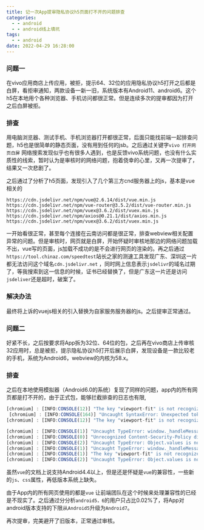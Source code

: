 ```yaml
---
title: 记一次App提审隐私协议h5页面打不开的问题排查
categories:
  - - android
  - - android线上填坑
tags:
  - - android
date: 2022-04-29 16:28:00
---
```


### 问题一

在vivo应用商店上传应用，被拒，提示64、32位的应用隐私协议h5打开之后都是白屏，看拒审通知，两款设备一新一旧，系统版本有Android11、android6。这个h5在本地用个各种浏览器、手机访问都很正常。但是连续多次的提审都因为打开之后白屏被拒。

### 排查

用电脑浏览器、测试手机、手机浏览器打开都很正常，后面只能找前端一起排查问题，h5也是很简单的静态页面，没有用到任何的jsb。之后通过关键字`vivo 打开网页白屏` 网络搜索发现似乎也有很多人遇到，也是反馈vivo系统问题，也没有什么实质性的线索，暂时认为是审核时的网络问题，抱着侥幸的心里，又再一次提审了，结果又一次悲剧了。

之后通过了分析了h5页面，发现引入了几个第三方cnd服务器上的js，基本是vue相关的

```
https://cdn.jsdelivr.net/npm/vue@2.6.14/dist/vue.min.js
https://cdn.jsdelivr.net/npm/vue-router@3.5.2/dist/vue-router.min.js
https://cdn.jsdelivr.net/npm/vuex@3.6.2/dist/vuex.min.js
https://cdn.jsdelivr.net/npm/axios@0.21.1/dist/axios.min.js
https://cdn.jsdelivr.net/npm/vuex@3.6.2/dist/vuex.min.js
```

一开始看很正常，甚至每个连接在云南访问都是很正常，排查webview相关配置异常的问题。但是审核时，网页就是白屏，开始怀疑时审核地那边的网络问题加载不出，vue写的页面，js加载不成功的是不会进行网页的渲染的。再之后通过 `https://tool.chinaz.com/speedtest`站长之家的测速工具发现广东、深圳这一片都无法访问这个域名`cdn.jsdelivr.net` ，同时网上信息表示`jsdelivr`的域名过期了，等我搜索到这一信息的时候，证书已经替换了，但是广东这一片还是访问`jsdeliver`还是超时，破案了。

### 解决办法

最终将上诉的vuejs相关的引入替换为自家服务服务器的js。之后提审正常通过。

### 问题二

好紧不长，之后按要求将App拆为32位、64位的包，之后再在vivo商店上传审核32应用时，总是被拒，提示隐私协议h5打开后展示白屏，发现设备是一款比较老的手机，系统为Android6，webview的内核为58.x。

### 排查

之后在本地使用模拟器（Android6.0的系统）复现了同样的问题，app内的所有网页都是打不开的，由于正式包，能够拦截排查的日志也有限,

```javascript
[chromium] : [INFO:CONSOLE(12)] "The key "viewport-fit" is not recognized and ignored.", source: https://static.ybsjyyn.com/app/about.html#/about/service (12)
 [chromium] : [INFO:CONSOLE(164)] "Uncaught SyntaxError: Unexpected token *", source: https://static.ybsjyyn.com/app/js/chunk-vendors.1e681edf.js (164)
[chromium] : [INFO:CONSOLE(12)] "The key "viewport-fit" is not recognized and ignored.", source: https://static.ybsjyyn.com/app/about.html#/about/service (12)
```

```javascript
[chromium] : [INFO:CONSOLE(1)] "Uncaught TypeError: window._handleMessageFromNative is not a function", source:  (1)
[chromium] : [INFO:CONSOLE(0)] "Unrecognized Content-Security-Policy directive 'worker-src'.
[chromium] : [INFO:CONSOLE(2)] "Uncaught TypeError: Object.values is not a function", source: https://txc.gtimg.com/static/6756/index.e7d6f3d0.js (2)
[chromium] : [INFO:CONSOLE(1)] "Uncaught TypeError: window._handleMessageFromNative is not a function", source:  (1)
[chromium] : [INFO:CONSOLE(1)] "The key "viewport-fit" is not recognized and ignored.", source: https://support.qq.com/embed/phone/30476 (1)
[chromium] : [INFO:CONSOLE(2)] "Uncaught TypeError: Object.values is not a function", source: https://txc.gtimg.com/static/6756/index.e7d6f3d0.js (2)
```

虽然`vue`的文档上说支持Android4.4以上，但是还是怀疑是`vue`的兼容性，一些新的`js`、`css`属性，再低版本系统上缺失。

由于App内的所有网页使用的都是`vue` 让前端团队在这个时候来处理兼容性的已经是不现实了。之后通过分分析`android5，6`的用户只占比0.02%了，将App对android版本支持的下限从`Android5`升级为`Android7`。

再次提审，完美避开了旧版本，正常通过审核。



